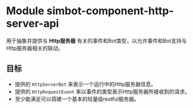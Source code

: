 # Module simbot-component-http-server-api

用于抽象并提供与 **Http服务器** 有关的事件和Bot类型，以允许事件和Bot支持与Http服务器相关的联动。


## 目标
- 提供的 `HttpServerBot` 来表示一个运行中的Http服务器信息。
- 提供的 `HttpRequestEvent` 来以事件的类型表示Http服务器所接收到的请求。
- 至少能满足可以搭建一个基本的轻量级restful服务器。
